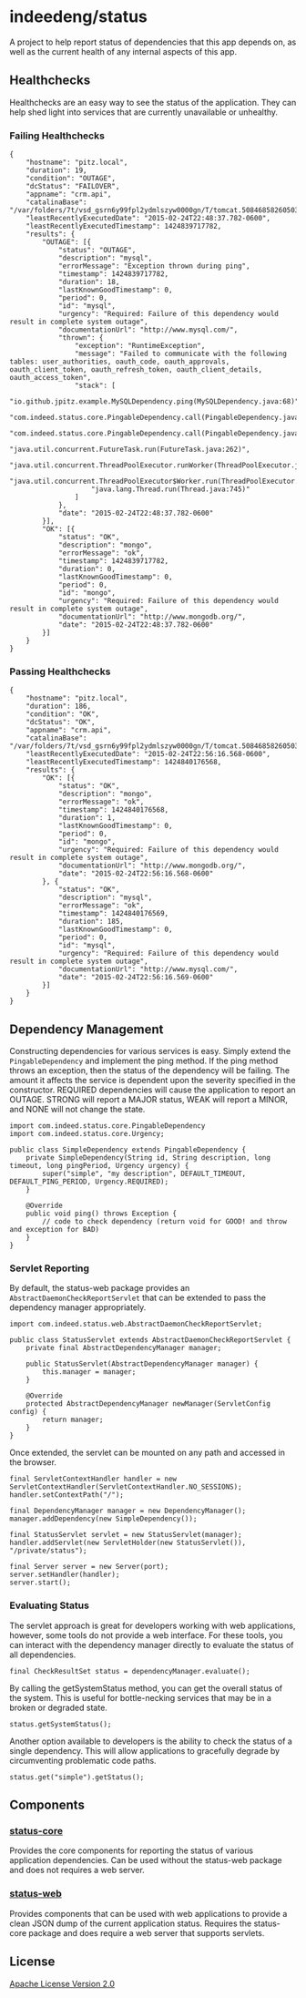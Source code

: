 # indeedeng/status

A project to help report status of dependencies that this app depends on, as well as 
the current health of any internal aspects of this app.

## Healthchecks

Healthchecks are an easy way to see the status of the application.
They can help shed light into services that are currently unavailable or unhealthy.

### Failing Healthchecks

```
{
    "hostname": "pitz.local",
    "duration": 19,
    "condition": "OUTAGE",
    "dcStatus": "FAILOVER",
    "appname": "crm.api",
    "catalinaBase": "/var/folders/7t/vsd_gsrn6y99fpl2ydmlszyw0000gn/T/tomcat.5084685826050345209.8000",
    "leastRecentlyExecutedDate": "2015-02-24T22:48:37.782-0600",
    "leastRecentlyExecutedTimestamp": 1424839717782,
    "results": {
        "OUTAGE": [{
            "status": "OUTAGE",
            "description": "mysql",
            "errorMessage": "Exception thrown during ping",
            "timestamp": 1424839717782,
            "duration": 18,
            "lastKnownGoodTimestamp": 0,
            "period": 0,
            "id": "mysql",
            "urgency": "Required: Failure of this dependency would result in complete system outage",
            "documentationUrl": "http://www.mysql.com/",
            "thrown": {
                "exception": "RuntimeException",
                "message": "Failed to communicate with the following tables: user_authorities, oauth_code, oauth_approvals, oauth_client_token, oauth_refresh_token, oauth_client_details, oauth_access_token",
                "stack": [
                    "io.github.jpitz.example.MySQLDependency.ping(MySQLDependency.java:68)",
                    "com.indeed.status.core.PingableDependency.call(PingableDependency.java:59)",
                    "com.indeed.status.core.PingableDependency.call(PingableDependency.java:15)",
                    "java.util.concurrent.FutureTask.run(FutureTask.java:262)",
                    "java.util.concurrent.ThreadPoolExecutor.runWorker(ThreadPoolExecutor.java:1145)",
                    "java.util.concurrent.ThreadPoolExecutor$Worker.run(ThreadPoolExecutor.java:615)",
                    "java.lang.Thread.run(Thread.java:745)"
                ]
            },
            "date": "2015-02-24T22:48:37.782-0600"
        }],
        "OK": [{
            "status": "OK",
            "description": "mongo",
            "errorMessage": "ok",
            "timestamp": 1424839717782,
            "duration": 0,
            "lastKnownGoodTimestamp": 0,
            "period": 0,
            "id": "mongo",
            "urgency": "Required: Failure of this dependency would result in complete system outage",
            "documentationUrl": "http://www.mongodb.org/",
            "date": "2015-02-24T22:48:37.782-0600"
        }]
    }
}
```

### Passing Healthchecks

```
{
    "hostname": "pitz.local",
    "duration": 186,
    "condition": "OK",
    "dcStatus": "OK",
    "appname": "crm.api",
    "catalinaBase": "/var/folders/7t/vsd_gsrn6y99fpl2ydmlszyw0000gn/T/tomcat.5084685826050345209.8000",
    "leastRecentlyExecutedDate": "2015-02-24T22:56:16.568-0600",
    "leastRecentlyExecutedTimestamp": 1424840176568,
    "results": {
        "OK": [{
            "status": "OK",
            "description": "mongo",
            "errorMessage": "ok",
            "timestamp": 1424840176568,
            "duration": 1,
            "lastKnownGoodTimestamp": 0,
            "period": 0,
            "id": "mongo",
            "urgency": "Required: Failure of this dependency would result in complete system outage",
            "documentationUrl": "http://www.mongodb.org/",
            "date": "2015-02-24T22:56:16.568-0600"
        }, {
            "status": "OK",
            "description": "mysql",
            "errorMessage": "ok",
            "timestamp": 1424840176569,
            "duration": 185,
            "lastKnownGoodTimestamp": 0,
            "period": 0,
            "id": "mysql",
            "urgency": "Required: Failure of this dependency would result in complete system outage",
            "documentationUrl": "http://www.mysql.com/",
            "date": "2015-02-24T22:56:16.569-0600"
        }]
    }
}
```

## Dependency Management

Constructing dependencies for various services is easy.
Simply extend the `PingableDependency` and implement the ping method.
If the ping method throws an exception, then the status of the dependency will be failing.
The amount it affects the service is dependent upon the severity specified in the constructor.
REQUIRED dependencies will cause the application to report an OUTAGE.
STRONG will report a MAJOR status, WEAK will report a MINOR, and NONE will not change the state.

```
import com.indeed.status.core.PingableDependency
import com.indeed.status.core.Urgency;
 
public class SimpleDependency extends PingableDependency {
    private SimpleDependency(String id, String description, long timeout, long pingPeriod, Urgency urgency) {
        super("simple", "my description", DEFAULT_TIMEOUT, DEFAULT_PING_PERIOD, Urgency.REQUIRED);
    }
 
    @Override
    public void ping() throws Exception {
        // code to check dependency (return void for GOOD! and throw and exception for BAD)
    }
}
```

### Servlet Reporting

By default, the status-web package provides an `AbstractDaemonCheckReportServlet` that can be extended to pass the dependency manager appropriately.

```
import com.indeed.status.web.AbstractDaemonCheckReportServlet;
 
public class StatusServlet extends AbstractDaemonCheckReportServlet {
    private final AbstractDependencyManager manager;
 
    public StatusServlet(AbstractDependencyManager manager) {
        this.manager = manager;
    }
 
    @Override
    protected AbstractDependencyManager newManager(ServletConfig config) {
        return manager;
    }
}
```

Once extended, the servlet can be mounted on any path and accessed in the browser.

```
final ServletContextHandler handler = new ServletContextHandler(ServletContextHandler.NO_SESSIONS);        
handler.setContextPath("/");

final DependencyManager manager = new DependencyManager();
manager.addDependency(new SimpleDependency());

final StatusServlet servlet = new StatusServlet(manager);
handler.addServlet(new ServletHolder(new StatusServlet()), "/private/status");

final Server server = new Server(port);
server.setHandler(handler);
server.start();
```

### Evaluating Status

The servlet approach is great for developers working with web applications, however, some tools do not provide a web interface.
For these tools, you can interact with the dependency manager directly to evaluate the status of all dependencies.

```
final CheckResultSet status = dependencyManager.evaluate();
```

By calling the getSystemStatus method, you can get the overall status of the system.
This is useful for bottle-necking services that may be in a broken or degraded state.

```
status.getSystemStatus();
```

Another option available to developers is the ability to check the status of a single dependency.
This will allow applications to gracefully degrade by circumventing problematic code paths.

```
status.get("simple").getStatus();
```

## Components

### [status-core](https://github.com/indeedeng/status/tree/master/status-core)

Provides the core components for reporting the status of various application dependencies.
Can be used without the status-web package and does not requires a web server.

### [status-web](https://github.com/indeedeng/status/tree/master/status-web)

Provides components that can be used with web applications to provide a clean JSON dump of the current application status.
Requires the status-core package and does require a web server that supports servlets.

## License

[Apache License Version 2.0](https://github.com/indeedeng/status/blob/master/LICENSE)
